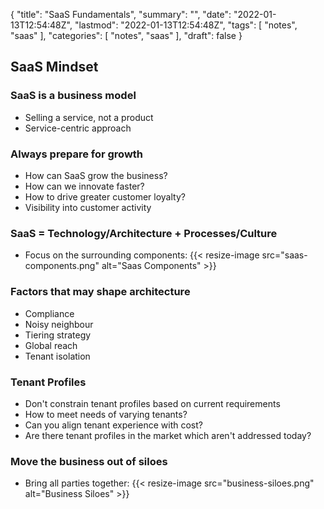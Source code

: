 {
  "title": "SaaS Fundamentals",
  "summary": "",
  "date": "2022-01-13T12:54:48Z",
  "lastmod": "2022-01-13T12:54:48Z",
  "tags": [
    "notes",
    "saas"
  ],
  "categories": [
    "notes",
    "saas"
  ],
  "draft": false
}

## SaaS Mindset

### SaaS is a business model

* Selling a service, not a product
* Service-centric approach

### Always prepare for growth

* How can SaaS grow the business?
* How can we innovate faster?
* How to drive greater customer loyalty?
* Visibility into customer activity

### SaaS = Technology/Architecture + Processes/Culture

* Focus on the surrounding components:
{{< resize-image src="saas-components.png" alt="Saas Components" >}}

### Factors that may shape architecture

* Compliance
* Noisy neighbour
* Tiering strategy
* Global reach
* Tenant isolation

### Tenant Profiles

* Don't constrain tenant profiles based on current requirements
* How to meet needs of varying tenants?
* Can you align tenant experience with cost?
* Are there tenant profiles in the market which aren't addressed today?

### Move the business out of siloes

* Bring all parties together:
{{< resize-image src="business-siloes.png" alt="Business Siloes" >}}
